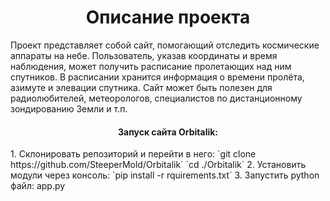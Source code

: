 <h1 align="center">Описание проекта</h1>
Проект представляет собой сайт, помогающий отследить космические аппараты на небе. Пользователь, указав координаты и время наблюдения, может получить расписание пролетающих над ним спутников. В расписании хранится информация о времени пролёта, азимуте и элевации спутника. Сайт может быть полезен для радиолюбителей, метеорологов, специалистов по дистанционному зондированию Земли и т.п.

<h4 align="center">Запуск сайта Orbitalik:</h4>
1. Склонировать репозиторий и перейти в него:  
    `git clone https://github.com/SteeperMold/Orbitalik`  
     `cd ./Orbitalik`
2. Установить модули через консоль:  
   `pip install -r rquirements.txt`
3. Запустить python файл:  
   app.py
